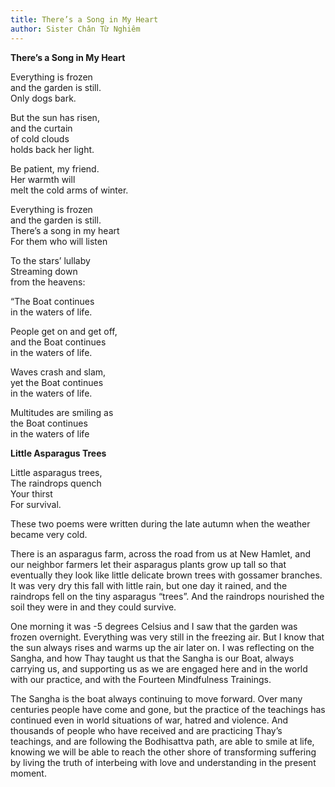 ```yaml
---
title: There’s a Song in My Heart
author: Sister Chân Từ Nghiêm
---
```


<div class="verse">
<p><b>There’s a Song in My Heart</b></p>

<p>Everything is frozen<br/>
and the garden is still.<br/>
Only dogs bark.</p>

<p>But the sun has risen,<br/>
and the curtain<br/>
of cold clouds<br/>
holds back her light.</p>

<p>Be patient, my friend.<br/>
Her warmth will<br/>
melt the cold arms of winter.</p>

<p>Everything is frozen<br/>
and the garden is still.<br/>
There’s a song in my heart<br/>
For them who will listen</p>

<p>To the stars’ lullaby<br/>
Streaming down<br/>
from the heavens:</p>

<p>“The Boat continues<br/>
 in the waters of life.</p>
 
<p>People get on and get off,<br/>
and the Boat continues<br/>
in the waters of life.</p>

<p>Waves crash and slam,<br/>
yet the Boat continues<br/>
in the waters of life.</p>

<p>Multitudes are smiling as<br/>
the Boat continues<br/>
in the waters of life</p>
<!-- <cite>Sister Chân Trăng Linh Dị</cite> -->
</div>

<div class="verse">
<p><b>Little Asparagus Trees</b></p>

<p>Little asparagus trees,<br/>
The raindrops quench<br/>
Your thirst<br/>
For survival.</p>
</div>

<!-- <div class="article-end"></div> -->

<!-- {% image "article2023/sr-linh-di/mountain-dream_edit.jpg" %} -->

These two poems were written during the late autumn when the weather became very cold.

There is an asparagus farm, across the road from us at New Hamlet, and our neighbor farmers let their asparagus plants grow up tall so that eventually they look like little delicate brown trees with gossamer branches. It was very dry this fall with little rain, but one day it rained, and the raindrops fell on the tiny asparagus “trees”. And the raindrops nourished the soil they were in and they could survive.

One morning it was -5 degrees Celsius and I saw that the garden was frozen overnight. Everything was very still in the freezing air. But I know that the sun always rises and warms up the air later on. I was reflecting on the Sangha, and how Thay taught us that the Sangha is our Boat, always carrying us, and supporting us as we are engaged here and in the world with our practice, and with the Fourteen Mindfulness Trainings.

The Sangha is the boat always continuing to move forward. Over many centuries people have come and gone, but the practice of the teachings has continued even in world situations of war, hatred and violence. And thousands of people who have received and are practicing Thay’s teachings, and are following the Bodhisattva path, are able to smile at life, knowing we will be able to reach the other shore of transforming suffering by living the truth of interbeing with love and understanding in the present moment.